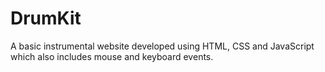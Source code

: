# DrumKit
A basic instrumental website developed using HTML, CSS and JavaScript which also includes mouse and keyboard events.
